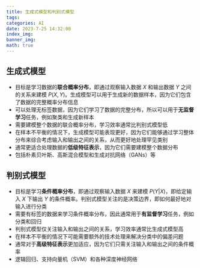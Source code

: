 ```yaml
---
title: 生成式模型和判别式模型
tags: 
categories: AI
date: 2023-7-25 14:32:00
index_img: 
banner_img: 
math: true
---
```


## 生成式模型

- 目标是学习数据的**联合概率分布**，即通过观察输入数据 $X$ 和输出数据 $Y$ 之间的关系来建模 $P(X,Y)$。生成模型可以用于生成新的数据样本，因为它们包含了数据的完整概率分布信息
- 可以处理无标签数据，因为它们学习了数据的完整分布，所以可以用于**无监督学习**任务，例如聚类和生成新样本
- 需要建模整个数据的联合概率分布，学习效率通常比判别式模型低
- 在样本不平衡的情况下，生成模型可能表现更好，因为它们能够通过学习整体分布来综合考虑输入和输出之间的关系，从而更好地处理罕见类别
- 通常更适合处理数据的**低级特征表示**，因为它们需要建模整个数据分布
- 包括朴素贝叶斯、高斯混合模型和生成对抗网络（GANs）等

## 判别式模型

- 目标是学习**条件概率分布**，即通过观察输入数据 $X$ 来建模 $P(Y|X)$，即给定输入 $X$ 下输出 $Y$ 的条件概率。判别式模型关注的是决策边界，即如何最好地对输入进行分类
- 需要有标签的数据来学习条件概率分布，因此通常用于**有监督学习**任务，例如分类和回归
- 判别式模型仅关注输入和输出之间的关系，学习效率通常比生成式模型高
- 在样本不平衡的情况下可能需要额外的技术处理来解决分类中的偏差问题
- 通常对于**高级特征表示**更加适应，因为它们只需关注输入和输出之间的条件概率
- 逻辑回归、支持向量机（SVM）和各种深度神经网络